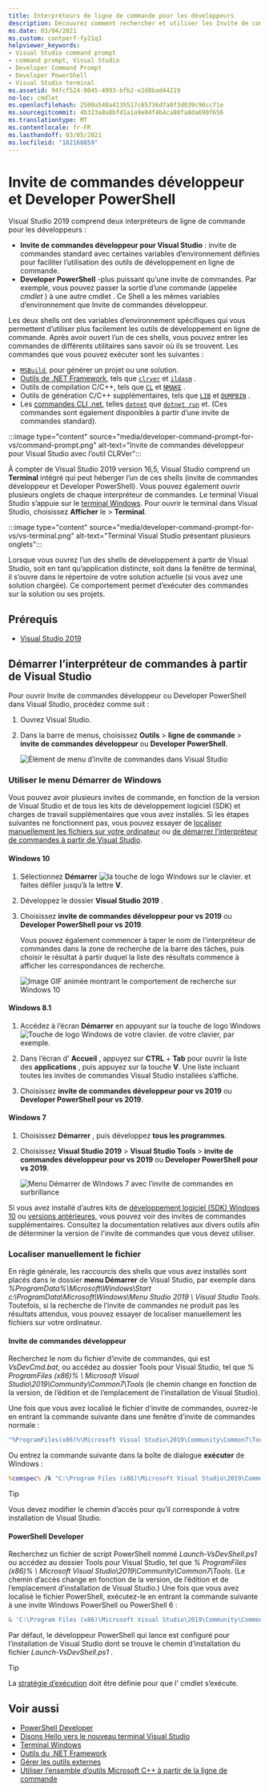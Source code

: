 ```yaml
---
title: Interpréteurs de ligne de commande pour les développeurs
description: Découvrez comment rechercher et utiliser les Invite de commandes développeur pour Visual Studio, Developer PowerShell et Visual Studio terminal, qui vous permettent d’utiliser plus facilement les outils .NET et C++.
ms.date: 03/04/2021
ms.custom: contperf-fy21q3
helpviewer_keywords:
- Visual Studio command prompt
- command prompt, Visual Studio
- Developer Command Prompt
- Developer PowerShell
- Visual Studio terminal
ms.assetid: 94fcf524-9045-4993-bfb2-e2d8bad44219
no-loc: cmdlet
ms.openlocfilehash: 2500a540a4135517c65736d7a0f3d039c90cc71e
ms.sourcegitcommit: 4b323a8a8bfd1a1a9e84f4b4ca88fa8da690f656
ms.translationtype: MT
ms.contentlocale: fr-FR
ms.lasthandoff: 03/05/2021
ms.locfileid: "102168859"
---
```

# <a name="developer-command-prompt-and-developer-powershell"></a>Invite de commandes développeur et Developer PowerShell

Visual Studio 2019 comprend deux interpréteurs de ligne de commande pour les développeurs :

- **Invite de commandes développeur pour Visual Studio** : invite de commandes standard avec certaines variables d’environnement définies pour faciliter l’utilisation des outils de développement en ligne de commande.
- **Developer PowerShell** -plus puissant qu’une invite de commandes. Par exemple, vous pouvez passer la sortie d’une commande (appelée *cmdlet* ) à une autre cmdlet . Ce Shell a les mêmes variables d’environnement que Invite de commandes développeur.

Les deux shells ont des variables d’environnement spécifiques qui vous permettent d’utiliser plus facilement les outils de développement en ligne de commande. Après avoir ouvert l’un de ces shells, vous pouvez entrer les commandes de différents utilitaires sans savoir où ils se trouvent. Les commandes que vous pouvez exécuter sont les suivantes :

- [`MSBuild`](../../msbuild/msbuild-command-line-reference.md), pour générer un projet ou une solution.
- [Outils de .NET Framework](/dotnet/framework/tools/index), tels que [`clrver`](/dotnet/framework/tools/clrver-exe-clr-version-tool) et [`ildasm`](/dotnet/framework/tools/ildasm-exe-il-disassembler) .
- Outils de compilation C/C++, tels que [`CL`](/cpp/build/reference/compiler-command-line-syntax) et [`NMAKE`](/cpp/build/reference/running-nmake) .
- Outils de génération C/C++ supplémentaires, tels que [`LIB`](/cpp/build/reference/lib-reference) et [`DUMPBIN`](/cpp/build/reference/dumpbin-reference) .
- Les [commandes CLI .net](/dotnet/core/tools/index), telles [`dotnet`](/dotnet/core/tools/dotnet) que [`dotnet run`](/dotnet/core/tools/dotnet-run) et. (Ces commandes sont également disponibles à partir d’une invite de commandes standard).

:::image type="content" source="media/developer-command-prompt-for-vs/command-prompt.png" alt-text="Invite de commandes développeur pour Visual Studio avec l’outil CLRVer":::

À compter de Visual Studio 2019 version 16,5, Visual Studio comprend un **Terminal** intégré qui peut héberger l’un de ces shells (invite de commandes développeur et Developer PowerShell). Vous pouvez également ouvrir plusieurs onglets de chaque interpréteur de commandes. Le terminal Visual Studio s’appuie sur le [terminal Windows](/windows/terminal/). Pour ouvrir le terminal dans Visual Studio, choisissez **Afficher** le  >  **Terminal**.

:::image type="content" source="media/developer-command-prompt-for-vs/vs-terminal.png" alt-text="Terminal Visual Studio présentant plusieurs onglets":::

Lorsque vous ouvrez l’un des shells de développement à partir de Visual Studio, soit en tant qu’application distincte, soit dans la fenêtre de terminal, il s’ouvre dans le répertoire de votre solution actuelle (si vous avez une solution chargée). Ce comportement permet d’exécuter des commandes sur la solution ou ses projets.

## <a name="prerequisites"></a>Prérequis

- [Visual Studio 2019](https://visualstudio.microsoft.com/downloads/?utm_medium=microsoft&utm_source=docs.microsoft.com&utm_campaign=inline+link&utm_content=download+vs2019)

## <a name="start-the-shell-from-inside-visual-studio"></a>Démarrer l’interpréteur de commandes à partir de Visual Studio

Pour ouvrir Invite de commandes développeur ou Developer PowerShell dans Visual Studio, procédez comme suit :

1. Ouvrez Visual Studio.

1. Dans la barre de menus, choisissez **Outils**  >  **ligne de commande**  >  **invite de commandes développeur** ou **Developer PowerShell**.

   ![Élément de menu d’invite de commandes dans Visual Studio](./media/developer-command-prompt-for-vs/vs-menu.png)

### <a name="use-the-windows-start-menu"></a>Utiliser le menu Démarrer de Windows

Vous pouvez avoir plusieurs invites de commande, en fonction de la version de Visual Studio et de tous les kits de développement logiciel (SDK) et charges de travail supplémentaires que vous avez installés. Si les étapes suivantes ne fonctionnent pas, vous pouvez essayer de [localiser manuellement les fichiers sur votre ordinateur](#manually-locate-the-file) ou [de démarrer l’interpréteur de commandes à partir de Visual Studio](#start-the-shell-from-inside-visual-studio).

#### <a name="windows-10"></a>Windows 10

1. Sélectionnez **Démarrer** ![ la touche de logo Windows sur le clavier.](./media/developer-command-prompt-for-vs/windows-logo-key-graphic.png) et faites défiler jusqu’à la lettre **V**.

1. Développez le dossier **Visual Studio 2019** .

1. Choisissez **invite de commandes développeur pour vs 2019** ou **Developer PowerShell pour vs 2019**.

   Vous pouvez également commencer à taper le nom de l’interpréteur de commandes dans la zone de recherche de la barre des tâches, puis choisir le résultat à partir duquel la liste des résultats commence à afficher les correspondances de recherche.

   ![Image GIF animée montrant le comportement de recherche sur Windows 10](./media/developer-command-prompt-for-vs/windows-10-search.gif)

#### <a name="windows-81"></a>Windows 8.1

1. Accédez à l’écran **Démarrer** en appuyant sur la touche de logo Windows ![Touche de logo Windows de votre clavier.](./media/developer-command-prompt-for-vs/windows-logo-key-graphic.png) de votre clavier, par exemple.

1. Dans l’écran d' **Accueil** , appuyez sur **CTRL** + **Tab** pour ouvrir la liste des **applications** , puis appuyez sur la touche **V**. Une liste incluant toutes les invites de commandes Visual Studio installées s’affiche.

1. Choisissez **invite de commandes développeur pour vs 2019** ou **Developer PowerShell pour vs 2019**.

#### <a name="windows-7"></a>Windows 7

1. Choisissez **Démarrer** , puis développez **tous les programmes**.

1. Choisissez **Visual Studio 2019**  >  **Visual Studio Tools**  >  **invite de commandes développeur pour vs 2019** ou **Developer PowerShell pour vs 2019**.

   ![Menu Démarrer de Windows 7 avec l’invite de commandes en surbrillance](./media/developer-command-prompt-for-vs/windows-7-menu.png)

Si vous avez installé d’autres kits de [développement logiciel (SDK) Windows 10](https://developer.microsoft.com/windows/downloads/windows-10-sdk) ou [versions antérieures](https://developer.microsoft.com/windows/downloads/sdk-archive), vous pouvez voir des invites de commandes supplémentaires. Consultez la documentation relatives aux divers outils afin de déterminer la version de l'invite de commandes que vous devez utiliser.

### <a name="manually-locate-the-file"></a>Localiser manuellement le fichier

En règle générale, les raccourcis des shells que vous avez installés sont placés dans le dossier **menu Démarrer** de Visual Studio, par exemple dans *%ProgramData%\Microsoft\Windows\Start c:\ProgramData\Microsoft\Windows\Menu Studio 2019 \ Visual Studio Tools*. Toutefois, si la recherche de l’invite de commandes ne produit pas les résultats attendus, vous pouvez essayer de localiser manuellement les fichiers sur votre ordinateur.

#### <a name="developer-command-prompt"></a>Invite de commandes développeur

Recherchez le nom du fichier d’invite de commandes, qui est *VsDevCmd.bat*, ou accédez au dossier Tools pour Visual Studio, tel que *% ProgramFiles (x86)% \ Microsoft Visual Studio\2019\Community\Common7\Tools* (le chemin change en fonction de la version, de l’édition et de l’emplacement de l’installation de Visual Studio).

Une fois que vous avez localisé le fichier d’invite de commandes, ouvrez-le en entrant la commande suivante dans une fenêtre d’invite de commandes normale :

```cmd
"%ProgramFiles(x86)%\Microsoft Visual Studio\2019\Community\Common7\Tools\VsDevCmd.bat"
```

Ou entrez la commande suivante dans la boîte de dialogue **exécuter** de Windows :

```cmd
%comspec% /k "C:\Program Files (x86)\Microsoft Visual Studio\2019\Community\Common7\Tools\VsDevCmd.bat"
```

> [!TIP]
> Vous devez modifier le chemin d’accès pour qu’il corresponde à votre installation de Visual Studio.

#### <a name="developer-powershell"></a>PowerShell Developer

Recherchez un fichier de script PowerShell nommé *Launch-VsDevShell.ps1* ou accédez au dossier Tools pour Visual Studio, tel que *% ProgramFiles (x86)% \ Microsoft Visual Studio\2019\Community\Common7\Tools*. (Le chemin d’accès change en fonction de la version, de l’édition et de l’emplacement d’installation de Visual Studio.) Une fois que vous avez localisé le fichier PowerShell, exécutez-le en entrant la commande suivante à une invite Windows PowerShell ou PowerShell 6 :

```powershell
& 'C:\Program Files (x86)\Microsoft Visual Studio\2019\Community\Common7\Tools\Launch-VsDevShell.ps1'
```

Par défaut, le développeur PowerShell qui lance est configuré pour l’installation de Visual Studio dont se trouve le chemin d’installation du fichier *Launch-VsDevShell.ps1* .

> [!TIP]
> La [stratégie d’exécution](/powershell/module/microsoft.powershell.core/about/about_execution_policies) doit être définie pour que l' cmdlet s’exécute.

## <a name="see-also"></a>Voir aussi

- [PowerShell Developer](https://devblogs.microsoft.com/visualstudio/the-powershell-you-know-and-love-now-with-a-side-of-visual-studio/)
- [Disons Hello vers le nouveau terminal Visual Studio](https://devblogs.microsoft.com/visualstudio/say-hello-to-the-new-visual-studio-terminal/)
- [Terminal Windows](/windows/terminal/)
- [Outils du .NET Framework](/dotnet/framework/tools/index)
- [Gérer les outils externes](../managing-external-tools.md)
- [Utiliser l’ensemble d’outils Microsoft C++ à partir de la ligne de commande](/cpp/build/building-on-the-command-line)

